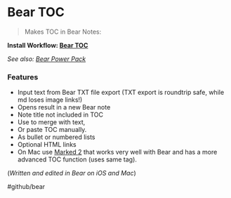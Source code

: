 # Bear TOC

> Makes TOC in Bear Notes:  

**Install Workflow: [Bear TOC](https://workflow.is/workflows/ddb1a11c576d4013a9e367f192c618fc)**

*See also: [Bear Power Pack](https://github.com/rovest/Bear-Power-Pack/blob/master/README.md)*

### Features
- Input text from Bear TXT file export
	(TXT export is roundtrip safe, while md loses image links!)
- Opens result in a new Bear note
- Note title not included in TOC
- Use <!--TOC--> to merge with text,
- Or paste TOC manually.
- As bullet or numbered lists
- Optional HTML links
- On Mac use [Marked 2](http://marked2app.com) that works very well with Bear and has a more advanced TOC function (uses same <!--TOC--> tag).

(*Written and edited in Bear on iOS and Mac*)

#github/bear
